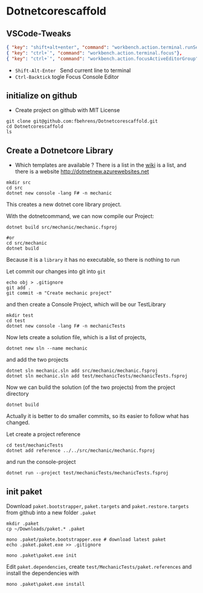 # Dotnetcorescaffold

## VSCode-Tweaks
```json
{ "key": "shift+alt+enter", "command": "workbench.action.terminal.runSelectedText", "when": "editorTextFocus" },
{ "key": "ctrl+`", "command": "workbench.action.terminal.focus"},
{ "key": "ctrl+`", "command": "workbench.action.focusActiveEditorGroup", "when": "terminalFocus"}
```
* `Shift-Alt-Enter ` Send current line to terminal
* `Ctrl-Backtick` togle Focus Console Editor

## initialize on github

* Create project on github with MIT License
```
git clone git@github.com:fbehrens/Dotnetcorescaffold.git
cd Dotnetcorescaffold
ls
```

## Create a Dotnetcore Library

* Which templates are available ?
There is a list in the [wiki](https://github.com/dotnet/templating/wiki/Available-templates-for-dotnet-new) is a list,
and there is a website http://dotnetnew.azurewebsites.net


```
mkdir src
cd src
dotnet new console -lang F# -n mechanic
```
This creates a new dotnet core library project.

With the dotnetcommand, we can now compile our Project:
```
dotnet build src/mechanic/mechanic.fsproj

#or
cd src/mechanic
dotnet build 
``` 
Because it is a `library` it has no executable, so there is nothing to run

Let commit our changes into git into `git`
```
echo obj > .gitignore
git add .
git commit -m "Create mechanic project"
```
and then create a Console Project, which will be our TestLibrary
```
mkdir test 
cd test
dotnet new console -lang F# -n mechanicTests
```

Now lets create a solution file, which is a list of projects,
```
dotnet new sln --name mechanic
```
and add the two projects
```
dotnet sln mechanic.sln add src/mechanic/mechanic.fsproj   
dotnet sln mechanic.sln add test/mechanicTests/mechanicTests.fsproj
```

Now we can build the solution (of the two projects) from the project directory
```
dotnet build 
```

Actually it is better to do smaller commits, so its easier to follow what has changed.

Let create a project reference 
```
cd test/mechanicTests                                                                                                                   dotnet add reference ../../src/mechanic/mechanic.fsproj              
```
and run the console-project
```
dotnet run --project test/mechanicTests/mechanicTests.fsproj   
```
## init paket

Download `paket.bootstrapper`, `paket.targets` and `paket.restore.targets` from github into a new folder `.paket`
```
mkdir .paket
cp ~/Downloads/paket.* .paket

mono .paket/pakete.bootstrapper.exe # download latest paket
echo .paket.paket.exe >> .gitignore

mono .paket\paket.exe init
```

Edit `paket.dependencies`, create `test/MechanicTests/paket.references`
and install the dependencies with 
```
mono .paket\paket.exe install
```
